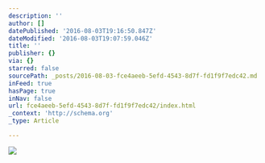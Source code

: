 ```yaml
---
description: ''
author: []
datePublished: '2016-08-03T19:16:50.847Z'
dateModified: '2016-08-03T19:07:59.046Z'
title: ''
publisher: {}
via: {}
starred: false
sourcePath: _posts/2016-08-03-fce4aeeb-5efd-4543-8d7f-fd1f9f7edc42.md
inFeed: true
hasPage: true
inNav: false
url: fce4aeeb-5efd-4543-8d7f-fd1f9f7edc42/index.html
_context: 'http://schema.org'
_type: Article

---
```

![](https://the-grid-user-content.s3-us-west-2.amazonaws.com/489669e6-16ce-4f97-b509-74a71be04662.png)
